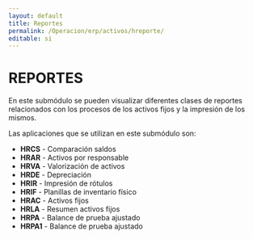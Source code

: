 ```yaml
---
layout: default
title: Reportes
permalink: /Operacion/erp/activos/hreporte/
editable: si
---
```


# REPORTES  

En este submódulo se pueden visualizar diferentes clases de reportes relacionados con los procesos de los activos fijos y la impresión de los mismos.  

Las aplicaciones que se utilizan en este submódulo son:  

* **HRCS** - Comparación saldos  
* **HRAR** - Activos por responsable  
* **HRVA** - Valorización de activos  
* **HRDE** - Depreciación  
* **HRIR** - Impresión de rótulos  
* **HRIF** - Planillas de inventario físico  
* **HRAC** - Activos fijos  
* **HRLA** - Resumen activos fijos  
* **HRPA** - Balance de prueba ajustado  
* **HRPA1** - Balance de prueba ajustado

